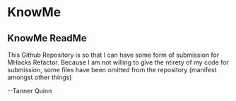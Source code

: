 # KnowMe

KnowMe ReadMe
-------------------------------------------
This Github Repository is so that I can have some form of submission for MHacks Refactor.
Because I am not willing to give the ntirety of my code for submission, 
some files have been omitted from the repository (manifest amongst other things)

--Tanner Quinn